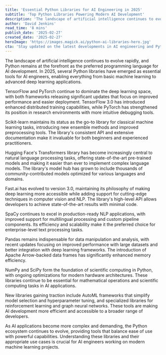 ```yaml
---
title: 'Essential Python Libraries for AI Engineering in 2025'
subtitle: 'Top Python Libraries Powering Modern AI Development'
description: 'The landscape of artificial intelligence continues to evolve rapidly, and Python remains at the forefront as the preferred programming language for AI development. In 2025, several Python libraries have emerged as essential tools for AI engineers, enabling everything from basic machine learning to advanced deep learning applications.'
author: 'David Jenkins'
read_time: '8 mins'
publish_date: '2025-02-27'
created_date: '2025-02-27'
heroImage: 'https://images.magick.ai/python-ai-libraries-hero.jpg'
cta: 'Stay updated on the latest developments in AI engineering and Python libraries by following us on LinkedIn. Join our community of AI professionals and get exclusive insights into emerging tools and techniques.'
---
```


The landscape of artificial intelligence continues to evolve rapidly, and Python remains at the forefront as the preferred programming language for AI development. In 2025, several Python libraries have emerged as essential tools for AI engineers, enabling everything from basic machine learning to advanced deep learning applications.

TensorFlow and PyTorch continue to dominate the deep learning space, with both frameworks releasing significant updates that focus on improved performance and easier deployment. TensorFlow 3.0 has introduced enhanced distributed training capabilities, while PyTorch has strengthened its position in research environments with more intuitive debugging tools.

Scikit-learn maintains its status as the go-to library for classical machine learning tasks, introducing new ensemble methods and improved preprocessing tools. The library's consistent API and extensive documentation make it invaluable for both beginners and experienced practitioners.

Hugging Face's Transformers library has become increasingly central to natural language processing tasks, offering state-of-the-art pre-trained models and making it easier than ever to implement complex language models. The library's model hub has grown to include thousands of community-contributed models optimized for various languages and domains.

Fast.ai has evolved to version 3.0, maintaining its philosophy of making deep learning more accessible while adding support for cutting-edge techniques in computer vision and NLP. The library's high-level API allows developers to achieve state-of-the-art results with minimal code.

SpaCy continues to excel in production-ready NLP applications, with improved support for multilingual processing and custom pipeline components. Its efficiency and scalability make it the preferred choice for enterprise-level text processing tasks.

Pandas remains indispensable for data manipulation and analysis, with recent updates focusing on improved performance with large datasets and better integration with deep learning frameworks. The introduction of Apache Arrow-backed data frames has significantly enhanced memory efficiency.

NumPy and SciPy form the foundation of scientific computing in Python, with ongoing optimizations for modern hardware architectures. These libraries continue to be essential for mathematical operations and scientific computing tasks in AI applications.

New libraries gaining traction include AutoML frameworks that simplify model selection and hyperparameter tuning, and specialized libraries for reinforcement learning and graph neural networks. These tools are making AI development more efficient and accessible to a broader range of developers.

As AI applications become more complex and demanding, the Python ecosystem continues to evolve, providing tools that balance ease of use with powerful capabilities. Understanding these libraries and their appropriate use cases is crucial for AI engineers working on modern machine learning projects.